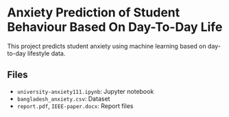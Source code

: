 # Anxiety Prediction of Student Behaviour Based On Day-To-Day Life

This project predicts student anxiety using machine learning based on day-to-day lifestyle data.

## Files
- `university-anxiety111.ipynb`: Jupyter notebook
- `bangladesh_anxiety.csv`: Dataset
- `report.pdf`, `IEEE-paper.docx`: Report files
